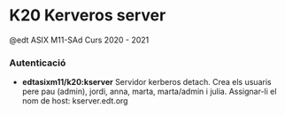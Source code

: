 # K20 Kerveros server

@edt ASIX M11-SAd Curs 2020 - 2021

### Autenticació

 * **edtasixm11/k20:kserver** Servidor kerberos detach. Crea els usuaris pere pau (admin), 
   jordi, anna, marta, marta/admin i julia. Assignar-li el nom de host: kserver.edt.org




